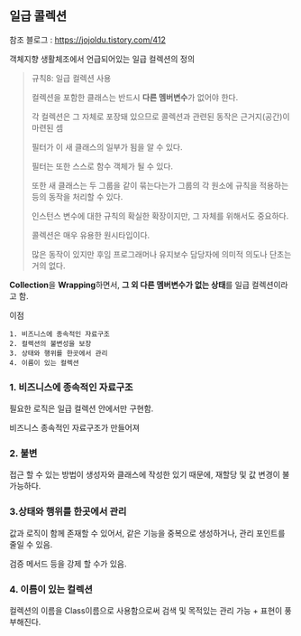 ## 일급 콜렉션

참조 블로그 : https://jojoldu.tistory.com/412

객체지향 생활체조에서 언급되어있는 일급 컬렉션의 정의

> 규칙8: 일급 컬렉션 사용
>
> 컬렉션을 포함한 클래스는 반드시 **다른 멤버변수**가 없어야 한다.
>
> 각 컬렉션은 그 자체로 포장돼 있으므로 콜렉션과 관련된 동작은 근거지(공간)이 마련된 셈
>
> 필터가 이 새 클래스의 일부가 됨을 알 수 있다.
>
> 필터는 또한 스스로 함수 객체가 될 수 있다.
>
> 또한 새 클래스는 두 그룹을 같이 묶는다는가 그룹의 각 원소에 규칙을 적용하는 등의 동작을 처리할 수 있다.
>
> 인스턴스 변수에 대한 규칙의 확실한 확장이지만, 그 자체를 위해서도 중요하다.
>
> 콜렉션은 매우 유용한 원시타입이다.
>
> 많은 동작이 있지만 후임 프로그래머나 유지보수 담당자에 의미적 의도나 단초는 거의 없다.



**Collection**을 **Wrapping**하면서, **그 외 다른 멤버변수가 없는 상태**를 일급 컬렉션이라고 함.

이점

	1. 비즈니스에 종속적인 자료구조
 	2. 컬렉션의 불변성을 보장
 	3. 상태와 행위를 한곳에서 관리
 	4. 이름이 있는 컬렉션



### 1. 비즈니스에 종속적인 자료구조

필요한 로직은 일급 컬렉션 안에서만 구현함.

비즈니스 종속적인 자료구조가 만들어져

### 2. 불변

접근 할 수 있는 방법이 생성자와 클래스에 작성한 있기 때문에, 재할당 및 값 변경이 불가능하다.

### 3.상태와 행위를 한곳에서 관리

값과 로직이 함께 존재할 수 있어서, 같은 기능을 중복으로 생성하거나, 관리 포인트를 줄일 수 있음.

검증 메서드 등을 강제 할 수가 있음.

### 4. 이름이 있는 컬렉션

컬렉션의 이름을 Class이름으로 사용함으로써 검색 및 목적있는 관리 가능 + 표현이 풍부해진다.

